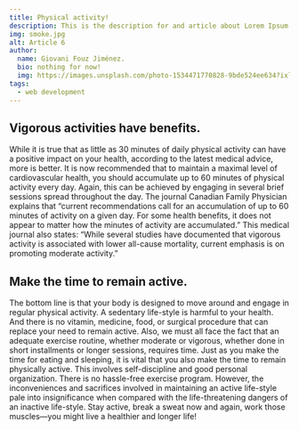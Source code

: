 ```yaml
---
title: Physical activity!
description: This is the description for and article about Lorem Ipsum
img: smoke.jpg
alt: Article 6
author: 
  name: Giovani Fouz Jiménez.
  bio: nothing for now!
  img: https://images.unsplash.com/photo-1534471770828-9bde524ee634?ixlib=rb-1.2.1&ixid=eyJhcHBfaWQiOjEyMDd9&auto=format&fit=crop&w=800&q=60
tags: 
  - web development
---
```

## Vigorous activities have benefits. 

While it is true that as little as 30 minutes of daily physical activity can have a positive impact on your health, according to the latest medical advice, more is better. It is now recommended that to maintain a maximal level of cardiovascular health, you should accumulate up to 60 minutes of physical activity every day. Again, this can be achieved by engaging in several brief sessions spread throughout the day. The journal Canadian Family Physician explains that “current recommendations call for an accumulation of up to 60 minutes of activity on a given day. For some health benefits, it does not appear to matter how the minutes of activity are accumulated.” This medical journal also states: “While several studies have documented that vigorous activity is associated with lower all-cause mortality, current emphasis is on promoting moderate activity.”

## Make the time to remain active.

The bottom line is that your body is designed to move around and engage in regular physical activity. A sedentary life-style is harmful to your health. And there is no vitamin, medicine, food, or surgical procedure that can replace your need to remain active. Also, we must all face the fact that an adequate exercise routine, whether moderate or vigorous, whether done in short installments or longer sessions, requires time. Just as you make the time for eating and sleeping, it is vital that you also make the time to remain physically active. This involves self-discipline and good personal organization.
There is no hassle-free exercise program. However, the inconveniences and sacrifices involved in maintaining an active life-style pale into insignificance when compared with the life-threatening dangers of an inactive life-style. Stay active, break a sweat now and again, work those muscles—you might live a healthier and longer life!
